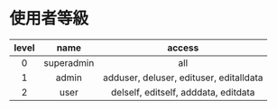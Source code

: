 # 使用者等級 # 
| level |    name   |                 access                  |
| :---: |   :---:   |                  :---:                  |
| 0     | superadmin|                   all                   |
| 1     | admin     | adduser, deluser, edituser, editalldata |
| 2     | user      | delself, editself, adddata, editdata    |
